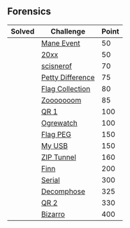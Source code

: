 ## Forensics

| Solved | Challenge | Point |
| ------ | --------- | ----- |
| | [Mane Event](./Mane-Event) | 50 |
| | [20xx](./20xx) | 50 |
| | [scisnerof](./scisnerof) | 70 |
| | [Petty Difference](./Petty-Difference) | 75 |
| | [Flag Collection](./Flag-Collection) | 80 |
| | [Zooooooom](./Zooooooom) | 85 |
| | [QR 1](./QR-1) | 100 |
| | [Ogrewatch](./Ogrewatch) | 100 |
| | [Flag PEG](./Flag-PEG) | 150 |
| | [My USB](./My-USB) | 150 |
| | [ZIP Tunnel](./ZIP-Tunnel) | 160 |
| | [Finn](./Finn) | 200 |
| | [Serial](./Serial) | 300 |
| | [Decomphose](./Decomphose) | 325 |
| | [QR 2](./QR-2) | 330 |
| | [Bizarro](./Bizarro) | 400 |
